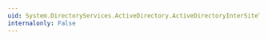 ```yaml
---
uid: System.DirectoryServices.ActiveDirectory.ActiveDirectoryInterSiteTransport.IgnoreReplicationSchedule
internalonly: False
---
```

